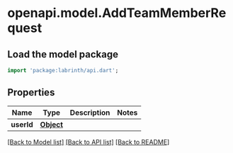 # openapi.model.AddTeamMemberRequest

## Load the model package
```dart
import 'package:labrinth/api.dart';
```

## Properties
Name | Type | Description | Notes
------------ | ------------- | ------------- | -------------
**userId** | [**Object**](.md) |  | 

[[Back to Model list]](../README.md#documentation-for-models) [[Back to API list]](../README.md#documentation-for-api-endpoints) [[Back to README]](../README.md)


